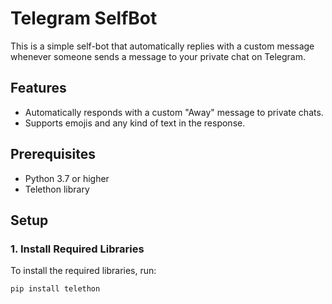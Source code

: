 # Telegram SelfBot

This is a simple self-bot that automatically replies with a custom message whenever someone sends a message to your private chat on Telegram.

## Features

- Automatically responds with a custom "Away" message to private chats.
- Supports emojis and any kind of text in the response.

## Prerequisites

- Python 3.7 or higher
- Telethon library

## Setup

### 1. Install Required Libraries

To install the required libraries, run:

```bash
pip install telethon
